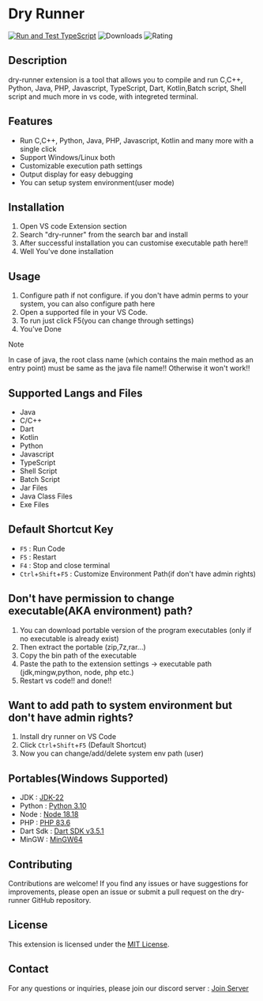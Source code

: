 # Dry Runner
[![Run and Test TypeScript](https://github.com/Hunter87ff/dry-runner/actions/workflows/status.yml/badge.svg?branch=main)](https://github.com/Hunter87ff/dry-runner/actions/workflows/status.yml) ![Downloads](https://img.shields.io/visual-studio-marketplace/d/Spruce87.dry-runner) ![Rating](https://img.shields.io/visual-studio-marketplace/r/Spruce87.dry-runner)
## Description
dry-runner extension is a tool that allows you to compile and run C,C++, Python, Java, PHP, Javascript, TypeScript, Dart, Kotlin,Batch script, Shell script and much more in vs code, with integreted terminal.

## Features
- Run C,C++, Python, Java, PHP, Javascript, Kotlin and many more with a single click
- Support Windows/Linux both
- Customizable execution path settings
- Output display for easy debugging
- You can setup system environment(user mode)


<!-- > [!IMPORTANT]  
> This extension is currently in early development/experimental stage. There are few of unimplemented/broken features at the moment. Contributions are welcome to help out with the progress! -->

<!-- ![dev. installation](img/installation.gif) -->

## Installation 
1. Open VS code Extension section
2. Search "dry-runner" from the search bar and install
3. After successful installation you can customise executable path here!!
3. Well You've done installation


## Usage
1. Configure path if not configure. if you don't have admin perms to your system, you can also configure path here 
2. Open a supported file in your VS Code.
2. To run just click F5(you can change through settings)
3. You've Done

> [!NOTE]
> In case of java, the root class name (which contains the main method as an entry point) must be same as the java file name!!
> Otherwise it won't work!!



## Supported Langs and Files
- Java
- C/C++
- Dart
- Kotlin
- Python
- Javascript
- TypeScript
- Shell Script
- Batch Script
- Jar Files
- Java Class Files
- Exe Files

## Default Shortcut Key
- `F5` : Run Code
- `F5` : Restart
- `F4` : Stop and close terminal
- `Ctrl`+`Shift`+`F5` : Customize Environment Path(if don't have admin rights)


## Don't have permission to change executable(AKA environment) path?
1. You can download portable version of the program executables (only if no executable is already exist)
2. Then extract the portable (zip,7z,rar...)
3. Copy the bin path of the executable
4. Paste the path to the extension settings -> executable path (jdk,mingw,python, node, php etc.)
5. Restart vs code!! and done!!


## Want to add path to system environment but don't have admin rights?
1. Install dry runner on VS Code
2. Click `Ctrl`+`Shift`+`F5` (Default Shortcut)
3. Now you can change/add/delete system env path (user)


## Portables(Windows Supported)
- JDK : [JDK-22](https://www.oracle.com/java/technologies/javase/jdk22-archive-downloads.html)
- Python : [Python 3.10](https://github.com/Hunter87ff/dry-runner/releases/tag/1.0.6)
- Node :  [Node 18.18](https://github.com/Hunter87ff/dry-runner/releases/tag/1.0.6)
- PHP : [PHP 83.6](https://github.com/Hunter87ff/dry-runner/releases/tag/1.0.6)
- Dart Sdk : [Dart SDK v3.5.1](https://github.com/Hunter87ff/dry-runner/releases/tag/1.0.71)
- MinGW : [MinGW64](https://github.com/Hunter87ff/dry-runner/releases/tag/1.0.71) 


## Contributing
Contributions are welcome! If you find any issues or have suggestions for improvements, please open an issue or submit a pull request on the dry-runner GitHub repository.

## License
This extension is licensed under the [MIT License](https://github.com/Hunter87ff/dry-runner/blob/main/LICENSE).

## Contact
For any questions or inquiries, please join our discord server : [Join Server](https://discord.gg/vMnhpAyFZm)
